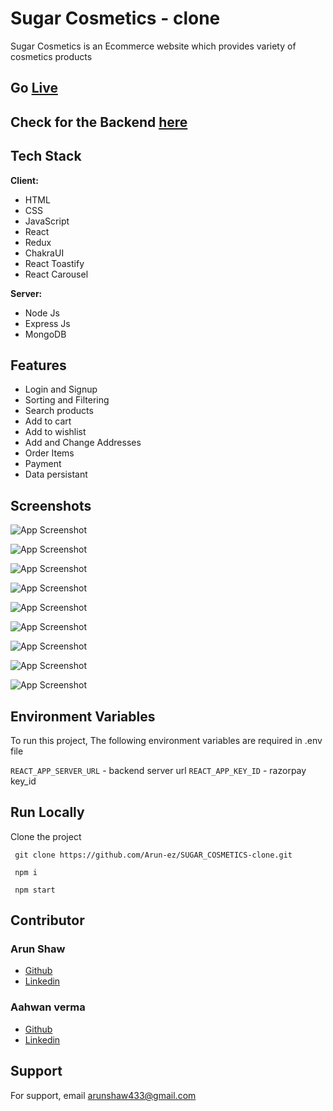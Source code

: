 # Sugar Cosmetics - clone

Sugar Cosmetics is an Ecommerce website which provides variety of cosmetics products

## Go <a href="https://sugar-cosmetics-clone-seven.vercel.app"> Live </a>

## Check for the Backend <a href="https://github.com/Arun-ez/sugar_cosmetics_backend"> here </a>

## Tech Stack

**Client:** 
- HTML
- CSS
- JavaScript
- React
- Redux
- ChakraUI
- React Toastify
- React Carousel

**Server:**
- Node Js
- Express Js
- MongoDB

## Features

- Login and Signup
- Sorting and Filtering
- Search products
- Add to cart
- Add to wishlist
- Add and Change Addresses
- Order Items
- Payment
- Data persistant

## Screenshots

<!-- ![App Screenshot](https://qafgonqpxbvofaxwuamk.supabase.co/storage/v1/object/public/images/sugar_cosmetics_thumbs/sugar_1.png) -->

![App Screenshot](https://qafgonqpxbvofaxwuamk.supabase.co/storage/v1/object/public/images/sugar_cosmetics_thumbs/sugar_2.png)

![App Screenshot](https://qafgonqpxbvofaxwuamk.supabase.co/storage/v1/object/public/images/sugar_cosmetics_thumbs/sugar_10.png)

![App Screenshot](https://qafgonqpxbvofaxwuamk.supabase.co/storage/v1/object/public/images/sugar_cosmetics_thumbs/sugar_4.png)

![App Screenshot](https://qafgonqpxbvofaxwuamk.supabase.co/storage/v1/object/public/images/sugar_cosmetics_thumbs/sugar_6.png)

![App Screenshot](https://qafgonqpxbvofaxwuamk.supabase.co/storage/v1/object/public/images/sugar_cosmetics_thumbs/sugar_5.png)

![App Screenshot](https://qafgonqpxbvofaxwuamk.supabase.co/storage/v1/object/public/images/sugar_cosmetics_thumbs/sugar_3.png)

![App Screenshot](https://qafgonqpxbvofaxwuamk.supabase.co/storage/v1/object/public/images/sugar_cosmetics_thumbs/sugar_7.png)

![App Screenshot](https://qafgonqpxbvofaxwuamk.supabase.co/storage/v1/object/public/images/sugar_cosmetics_thumbs/sugar_8.png)

![App Screenshot](https://qafgonqpxbvofaxwuamk.supabase.co/storage/v1/object/public/images/sugar_cosmetics_thumbs/sugar_9.png)


## Environment Variables

To run this project, The following environment variables are required in .env file

`REACT_APP_SERVER_URL` - backend server url
`REACT_APP_KEY_ID` - razorpay key_id


## Run Locally

Clone the project

```  git clone https://github.com/Arun-ez/SUGAR_COSMETICS-clone.git  ```

```  npm i  ```

```  npm start  ```



## Contributor 

### Arun Shaw
- [Github](https://github.com/Arun-ez)
- [Linkedin](https://www.linkedin.com/in/arun-shaw-60ba64240)

### Aahwan verma
- [Github](https://github.com/Vaahwan)
- [Linkedin](https://www.linkedin.com/in/aahwan-verma-aa3903241/)


## Support

For support, email arunshaw433@gmail.com


